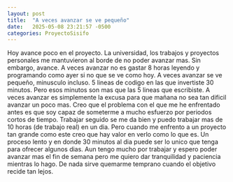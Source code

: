 ```yaml
---
layout: post
title:  "A veces avanzar se ve pequeño"
date:   2025-05-08 23:21:57 -0500
categories: ProyectoSisifo
---
```


Hoy avance poco en el proyecto. La universidad, los trabajos y proyectos personales me mantuvieron al borde de no poder avanzar mas. Sin embargo, avance. A veces avanzar no es gastar 8 horas leyendo y programando como ayer si no que se ve como hoy. A veces avanzar se ve pequeño, minusculo incluso. 5 lineas de codigo en las que invertiste 30 minutos. Pero esos minutos son mas que las 5 lineas que escribiste. A veces avanzar es simplemente la excusa para que mañana no sea tan dificil avanzar un poco mas. Creo que el problema con el que me he enfrentado antes es que soy capaz de someterme a mucho esfuerzo por periodos cortos de tiempo. Trabajar seguido se me da bien y puedo trabajar mas de 10 horas (de trabajo real) en un dia. Pero cuando me enfrento a un proyecto tan grande como este creo que hay valor en verlo como lo que es. Un proceso lento y en donde 30 minutos al dia puede ser lo unico que tenga para ofrecer algunos dias. Aun tengo mucho por trabajar y espero poder avanzar mas el fin de semana pero me quiero dar tranquilidad y paciencia mientras lo hago. De nada sirve quemarme temprano cuando el objetivo recide tan lejos.
